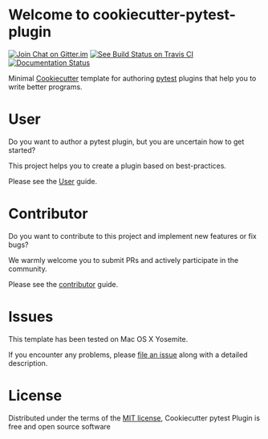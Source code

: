 # Welcome to cookiecutter-pytest-plugin

[![Join Chat on Gitter.im][gitter_badge]][gitter]
[![See Build Status on Travis CI][travis_badge]][travis]
[![Documentation Status][docs_badge]][documentation]

Minimal [Cookiecutter] template for authoring [pytest] plugins that help
you to write better programs.

User
====

Do you want to author a pytest plugin, but you are uncertain how to get started?

This project helps you to create a plugin based on best-practices.

Please see the [User] guide.

Contributor
===========

Do you want to contribute to this project and implement new features or fix bugs?

We warmly welcome you to submit PRs and actively participate in the community.

Please see the [contributor] guide.

Issues
======

This template has been tested on Mac OS X Yosemite.

If you encounter any problems, please [file an issue] along with a
detailed description.

License
=======

Distributed under the terms of the [MIT license], Cookiecutter pytest
Plugin is free and open source software

[contributor]: contributor-guide/quickstart.md
[User]: user-guide/quickstart.md
[Cookiecutter]: https://github.com/audreyr/cookiecutter
[pytest]: https://github.com/pytest-dev/pytest
[gitter_badge]: https://badges.gitter.im/Join%20Chat.svg
[gitter]: https://gitter.im/pytest-dev/cookiecutter-pytest-plugin?utm_source=badge&utm_medium=badge&utm_campaign=pr-badge&utm_content=badge (Join Chat on Gitter.im)
[travis_badge]: https://travis-ci.org/pytest-dev/cookiecutter-pytest-plugin.svg?branch=main
[travis]: https://travis-ci.org/pytest-dev/cookiecutter-pytest-plugin (See Build Status on Travis CI)
[docs_badge]: https://readthedocs.org/projects/cookiecutter-pytest-plugin/badge/?version=latest
[documentation]: https://readthedocs.org/projects/cookiecutter-pytest-plugin/?badge=latest (Documentation Status)
[MIT license]: http://opensource.org/licenses/MIT
[file an issue]: https://github.com/pytest-dev/cookiecutter-pytest-plugin/issues

